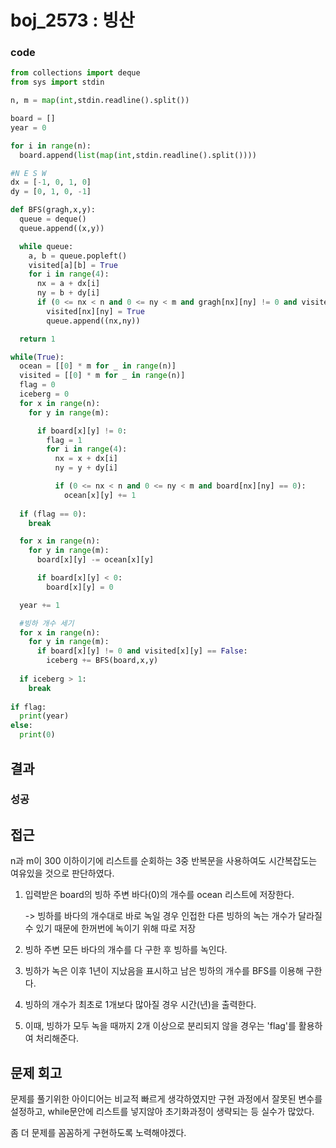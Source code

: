 # boj_2573 : 빙산
### code
```python
from collections import deque
from sys import stdin

n, m = map(int,stdin.readline().split())

board = []
year = 0

for i in range(n):
  board.append(list(map(int,stdin.readline().split())))

#N E S W  
dx = [-1, 0, 1, 0]
dy = [0, 1, 0, -1]

def BFS(gragh,x,y):
  queue = deque()
  queue.append((x,y))

  while queue:
    a, b = queue.popleft()
    visited[a][b] = True
    for i in range(4):
      nx = a + dx[i]
      ny = b + dy[i]
      if (0 <= nx < n and 0 <= ny < m and gragh[nx][ny] != 0 and visited[nx][ny] == False):
        visited[nx][ny] = True
        queue.append((nx,ny))

  return 1

while(True):
  ocean = [[0] * m for _ in range(n)]
  visited = [[0] * m for _ in range(n)]
  flag = 0
  iceberg = 0
  for x in range(n):
    for y in range(m):

      if board[x][y] != 0:
        flag = 1
        for i in range(4):
          nx = x + dx[i]
          ny = y + dy[i]

          if (0 <= nx < n and 0 <= ny < m and board[nx][ny] == 0):
            ocean[x][y] += 1
  
  if (flag == 0):
    break

  for x in range(n):
    for y in range(m):
      board[x][y] -= ocean[x][y]

      if board[x][y] < 0:
        board[x][y] = 0

  year += 1

  #빙하 개수 세기
  for x in range(n):
    for y in range(m):
      if board[x][y] != 0 and visited[x][y] == False:
        iceberg += BFS(board,x,y)
  
  if iceberg > 1:
    break
  
if flag:
  print(year)
else:
  print(0)
  ```
## 결과
### 성공
## 접근
n과 m이 300 이하이기에 리스트를 순회하는 3중 반복문을 사용하여도 시간복잡도는 여유있을 것으로 판단하였다.

1. 입력받은 board의 빙하 주변 바다(0)의 개수를 ocean 리스트에 저장한다.

   -> 빙하를 바다의 개수대로 바로 녹일 경우 인접한 다른 빙하의 녹는 개수가 달라질 수 있기 때문에 한꺼번에 녹이기 위해 따로 저장
2. 빙하 주변 모든 바다의 개수를 다 구한 후 빙하를 녹인다.
3. 빙하가 녹은 이후 1년이 지났음을 표시하고 남은 빙하의 개수를 BFS를 이용해 구한다.
4. 빙하의 개수가 최초로 1개보다 많아질 경우 시간(년)을 출력한다.
5. 이때, 빙하가 모두 녹을 때까지 2개 이상으로 분리되지 않을 경우는 'flag'를 활용하여 처리해준다. 
## 문제 회고
문제를 풀기위한 아이디어는 비교적 빠르게 생각하였지만 구현 과정에서 잘못된 변수를 설정하고, while문안에 리스트를 넣지않아 초기화과정이 생략되는 등 실수가 많았다.

좀 더 문제를 꼼꼼하게 구현하도록 노력해야겠다.